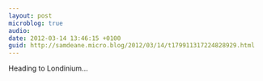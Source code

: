 ```yaml
---
layout: post
microblog: true
audio: 
date: 2012-03-14 13:46:15 +0100
guid: http://samdeane.micro.blog/2012/03/14/t179911317224828929.html
---
```

Heading to Londinium...
